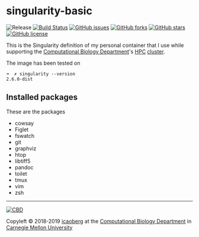 # singularity-basic
![Release](https://img.shields.io/badge/release-prealpha-red.svg)
[![Build Status](https://travis-ci.org/icaoberg/singularity-basic.svg?branch=master)](https://travis-ci.org/icaoberg/singularity-basic)
[![GitHub issues](https://img.shields.io/github/issues/icaoberg/singularity-basic.svg)](https://github.com/icaoberg/singularity-basic/issues)
[![GitHub forks](https://img.shields.io/github/forks/icaoberg/singularity-basic.svg)](https://github.com/icaoberg/singularity-basic/network)
[![GitHub stars](https://img.shields.io/github/stars/icaoberg/singularity-basic.svg)](https://github.com/icaoberg/singularity-basic/stargazers)
[![GitHub license](https://img.shields.io/badge/license-GPLv3-blue.svg)](https://www.gnu.org/licenses/quick-guide-gplv3.en.html)

This is the Singularity definition of my personal container that I use while supporting the [Computational Biology Department](http://www.cbd.cmu.edu)'s [HPC](https://en.wikipedia.org/wiki/Supercomputer) [cluster](https://en.wikipedia.org/wiki/Computer_cluster).

The image has been tested on

```
➜  ✗ singularity --version
2.6.0-dist
```

## Installed packages
These are the packages

* cowsay
* Figlet
* fswatch
* git
* graphviz
* htop
* libtiff5
* pandoc
* toilet
* tmux
* vim
* zsh

---
[![CBD](http://www.cbd.cmu.edu/wp-content/uploads/2017/07/wordpress-default.png)](http://www.cbd.cmu.edu)

Copyleft © 2018-2019 [icaoberg](http://www.andrew.cmu.edu/~icaoberg) at the [Computational Biology Department](http://www.cbd.cmu.edu) in [Carnegie Mellon University](http://www.cmu.edu)

